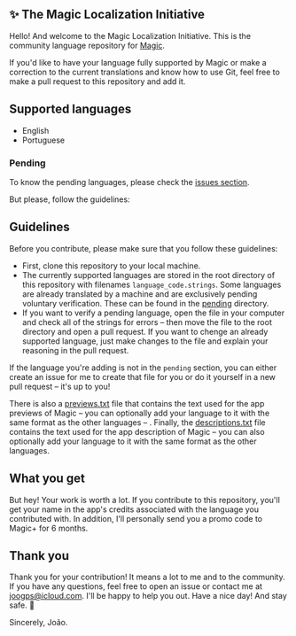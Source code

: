 ## ✨ The Magic Localization Initiative
Hello! And welcome to the Magic Localization Initiative. This is the community language repository for [Magic](https://magic.joogps.com).

If you'd like to have your language fully supported by Magic or make a correction to the current translations and know how to use Git, feel free to make a pull request to this repository and add it.

## Supported languages
- English
- Portuguese

### Pending
To know the pending languages, please check the [issues section](https://github.com/joao-works/Magic-Localization/issues).

But please, follow the guidelines:

## Guidelines

Before you contribute, please make sure that you follow these guidelines:

- First, clone this repository to your local machine.
- The currently supported languages are stored in the root directory of this repository with filenames `language_code.strings`. Some languages are already translated by a machine and are exclusively pending voluntary verification. These can be found in the [pending](/pending) directory.
- If you want to verify a pending language, open the file in your computer and check all of the strings for errors – then move the file to the root directory and open a pull request. If you want to chenge an already supported language, just make changes to the file and explain your reasoning in the pull request.

If the language you're adding is not in the `pending` section, you can either create an issue for me to create that file for you or do it yourself in a new pull request – it's up to you!

There is also a [previews.txt](previews.txt) file that contains the text used for the app previews of Magic – you can optionally add your language to it with the same format as the other languages – . Finally, the [descriptions.txt](descriptions.txt) file contains the text used for the app description of Magic – you can also optionally add your language to it with the same format as the other languages.

## What you get

But hey! Your work is worth a lot. If you contribute to this repository, you'll get your name in the app's credits associated with the language you contributed with. In addition, I'll personally send you a promo code to Magic+ for 6 months.

## Thank you

Thank you for your contribution! It means a lot to me and to the community. If you have any questions, feel free to open an issue or contact me at [joogps@icloud.com](emailto:joogps@icloud.com). I'll be happy to help you out. Have a nice day! And stay safe. 🌈

Sincerely, João.